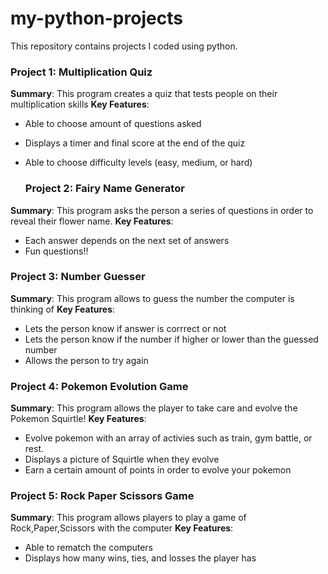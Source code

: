 # my-python-projects
This repository contains projects I coded using python.

### Project 1: Multiplication Quiz 
**Summary**: This program creates a quiz that tests people on their multiplication skills
**Key Features**: 
- Able to choose amount of questions asked
- Displays a timer and final score at the end of the quiz
- Able to choose difficulty levels (easy, medium, or hard)


  ### Project 2: Fairy Name Generator
**Summary**: This program asks the person a series of questions in order to reveal their flower name. 
**Key Features**: 
- Each answer depends on the next set of answers
- Fun questions!!

 ### Project 3: Number Guesser
**Summary**: This program allows to guess the number the computer is thinking of
**Key Features**: 
- Lets the person know if answer is corrrect or not
- Lets the person know if the number if higher or lower than the guessed number
- Allows the person to try again

### Project 4: Pokemon Evolution Game
**Summary**: This program allows the player to take care and evolve the Pokemon Squirtle!
**Key Features**: 
- Evolve pokemon with an array of activies such as train, gym battle, or rest.
-  Displays a picture of Squirtle when they evolve
- Earn a certain amount of points in order to evolve your pokemon


### Project 5: Rock Paper Scissors Game
**Summary**: This program allows players to play a game of Rock,Paper,Scissors with the computer
**Key Features**: 
- Able to rematch the computers
- Displays how many wins, ties, and losses the player has

